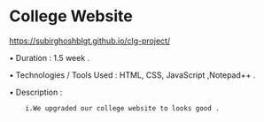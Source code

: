 # College Website

 https://subirghoshblgt.github.io/clg-project/ 
 
•	Duration : 1.5 week .

•	Technologies / Tools Used : HTML, CSS, JavaScript ,Notepad++ .

•	Description : 

		i.We upgraded our college website to looks good . 
		
